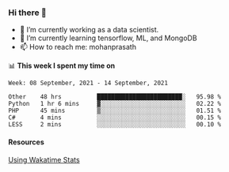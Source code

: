 ### Hi there 👋

- 🔭 I’m currently working as a data scientist.
- 🌱 I’m currently learning tensorflow, ML, and MongoDB
- 📫 How to reach me: mohanprasath

📊 **This week I spent my time on**
<!--START_SECTION:waka-->
```text
Week: 08 September, 2021 - 14 September, 2021

Other    48 hrs          ████████████████████████░   95.98 % 
Python   1 hr 6 mins     ▓░░░░░░░░░░░░░░░░░░░░░░░░   02.22 % 
PHP      45 mins         ▒░░░░░░░░░░░░░░░░░░░░░░░░   01.51 % 
C#       4 mins          ░░░░░░░░░░░░░░░░░░░░░░░░░   00.15 % 
LESS     2 mins          ░░░░░░░░░░░░░░░░░░░░░░░░░   00.10 % 
```
<!--END_SECTION:waka-->

#### Resources
[Using Wakatime Stats](https://github.com/marketplace/actions/waka-readme)

